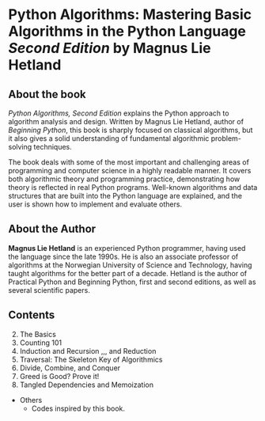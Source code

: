 # **Python Algorithms**: Mastering Basic Algorithms in the Python Language *Second Edition*  by Magnus Lie Hetland

## About the book

*Python Algorithms, Second Edition* explains the Python approach to algorithm analysis and design. Written by Magnus Lie Hetland, author of *Beginning Python*, this book is sharply focused on classical algorithms, but it also gives a solid understanding of fundamental algorithmic problem-solving techniques.

The book deals with some of the most important and challenging areas of programming and computer science in a highly readable manner. It covers both algorithmic theory and programming practice, demonstrating how theory is reflected in real Python programs. Well-known algorithms and data structures that are built into the Python language are explained, and the user is shown how to implement and evaluate others.

## About the Author

**Magnus Lie Hetland** is an experienced Python programmer, having used the language since the late 1990s. He is also an associate professor of algorithms at the Norwegian University of Science and Technology, having taught algorithms for the better part of a decade. Hetland is the author of Practical Python and Beginning Python, first and second editions, as well as several scientific papers.

## Contents

2. The Basics
3. Counting 101
4. Induction and Recursion ,,, and Reduction
5. Traversal: The Skeleton Key of Algorithmics
6. Divide, Combine, and Conquer
7. Greed is Good? Prove it!
8. Tangled Dependencies and Memoization

* Others
  * Codes inspired by this book.